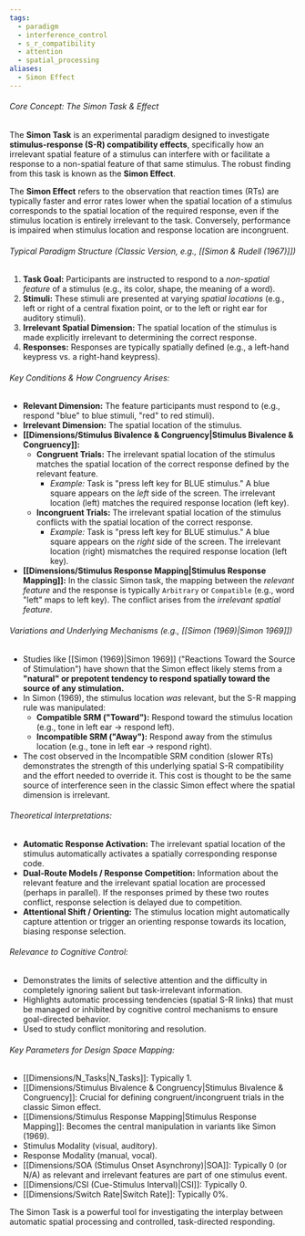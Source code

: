 ```yaml
---
tags:
  - paradigm
  - interference_control
  - s_r_compatibility
  - attention
  - spatial_processing
aliases:
  - Simon Effect
---
```


###### Core Concept: The Simon Task & Effect

The **Simon Task** is an experimental paradigm designed to investigate **stimulus-response (S-R) compatibility effects**, specifically how an irrelevant spatial feature of a stimulus can interfere with or facilitate a response to a non-spatial feature of that same stimulus. The robust finding from this task is known as the **Simon Effect**.

The **Simon Effect** refers to the observation that reaction times (RTs) are typically faster and error rates lower when the spatial location of a stimulus corresponds to the spatial location of the required response, even if the stimulus location is entirely irrelevant to the task. Conversely, performance is impaired when stimulus location and response location are incongruent.

###### Typical Paradigm Structure (Classic Version, e.g., [[Simon & Rudell (1967)]])

1.  **Task Goal:** Participants are instructed to respond to a *non-spatial feature* of a stimulus (e.g., its color, shape, the meaning of a word).
2.  **Stimuli:** These stimuli are presented at varying *spatial locations* (e.g., left or right of a central fixation point, or to the left or right ear for auditory stimuli).
3.  **Irrelevant Spatial Dimension:** The spatial location of the stimulus is made explicitly irrelevant to determining the correct response.
4.  **Responses:** Responses are typically spatially defined (e.g., a left-hand keypress vs. a right-hand keypress).

###### Key Conditions & How Congruency Arises:

*   **Relevant Dimension:** The feature participants must respond to (e.g., respond "blue" to blue stimuli, "red" to red stimuli).
*   **Irrelevant Dimension:** The spatial location of the stimulus.
*   **[[Dimensions/Stimulus Bivalence & Congruency|Stimulus Bivalence & Congruency]]:**
    *   **Congruent Trials:** The irrelevant spatial location of the stimulus matches the spatial location of the correct response defined by the relevant feature.
        *   *Example:* Task is "press left key for BLUE stimulus." A blue square appears on the *left* side of the screen. The irrelevant location (left) matches the required response location (left key).
    *   **Incongruent Trials:** The irrelevant spatial location of the stimulus conflicts with the spatial location of the correct response.
        *   *Example:* Task is "press left key for BLUE stimulus." A blue square appears on the *right* side of the screen. The irrelevant location (right) mismatches the required response location (left key).
*   **[[Dimensions/Stimulus Response Mapping|Stimulus Response Mapping]]:** In the classic Simon task, the mapping between the *relevant feature* and the response is typically `Arbitrary` or `Compatible` (e.g., word "left" maps to left key). The conflict arises from the *irrelevant spatial feature*.

###### Variations and Underlying Mechanisms (e.g., [[Simon (1969)|Simon 1969]])

*   Studies like [[Simon (1969)|Simon 1969]] ("Reactions Toward the Source of Stimulation") have shown that the Simon effect likely stems from a **"natural" or prepotent tendency to respond spatially toward the source of any stimulation.**
*   In Simon (1969), the stimulus location *was* relevant, but the S-R mapping rule was manipulated:
    *   **Compatible SRM ("Toward"):** Respond toward the stimulus location (e.g., tone in left ear -> respond left).
    *   **Incompatible SRM ("Away"):** Respond away from the stimulus location (e.g., tone in left ear -> respond right).
*   The cost observed in the Incompatible SRM condition (slower RTs) demonstrates the strength of this underlying spatial S-R compatibility and the effort needed to override it. This cost is thought to be the same source of interference seen in the classic Simon effect where the spatial dimension is irrelevant.

###### Theoretical Interpretations:

*   **Automatic Response Activation:** The irrelevant spatial location of the stimulus automatically activates a spatially corresponding response code.
*   **Dual-Route Models / Response Competition:** Information about the relevant feature and the irrelevant spatial location are processed (perhaps in parallel). If the responses primed by these two routes conflict, response selection is delayed due to competition.
*   **Attentional Shift / Orienting:** The stimulus location might automatically capture attention or trigger an orienting response towards its location, biasing response selection.

###### Relevance to Cognitive Control:

*   Demonstrates the limits of selective attention and the difficulty in completely ignoring salient but task-irrelevant information.
*   Highlights automatic processing tendencies (spatial S-R links) that must be managed or inhibited by cognitive control mechanisms to ensure goal-directed behavior.
*   Used to study conflict monitoring and resolution.

###### Key Parameters for Design Space Mapping:

*   [[Dimensions/N_Tasks|N_Tasks]]: Typically 1.
*   [[Dimensions/Stimulus Bivalence & Congruency|Stimulus Bivalence & Congruency]]: Crucial for defining congruent/incongruent trials in the classic Simon effect.
*   [[Dimensions/Stimulus Response Mapping|Stimulus Response Mapping]]: Becomes the central manipulation in variants like Simon (1969).
*   Stimulus Modality (visual, auditory).
*   Response Modality (manual, vocal).
*   [[Dimensions/SOA (Stimulus Onset Asynchrony)|SOA]]: Typically 0 (or N/A) as relevant and irrelevant features are part of one stimulus event.
*   [[Dimensions/CSI (Cue-Stimulus Interval)|CSI]]: Typically 0.
*   [[Dimensions/Switch Rate|Switch Rate]]: Typically 0%.

The Simon Task is a powerful tool for investigating the interplay between automatic spatial processing and controlled, task-directed responding.